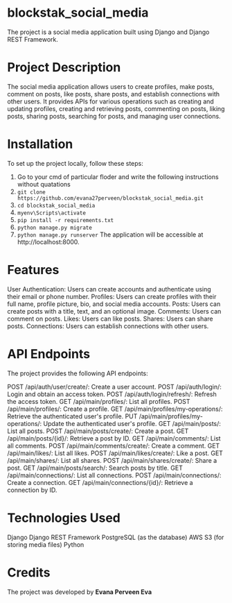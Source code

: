 # blockstak_social_media
The project is a social media application built using Django and Django REST Framework.

# Project Description
The social media application allows users to create profiles, make posts, comment on posts, like posts, share posts, and establish connections with other users. It provides APIs for various operations such as creating and updating profiles, creating and retrieving posts, commenting on posts, liking posts, sharing posts, searching for posts, and managing user connections.

# Installation
To set up the project locally, follow these steps:
1. Go to your cmd of particular floder and write the following instructions without quatations
2. `git clone https://github.com/evana27perveen/blockstak_social_media.git`
3. `cd blockstak_social_media`
4. `myenv\Scripts\activate`
5. `pip install -r requirements.txt`
6. `python manage.py migrate`
7. `python manage.py runserver`
The application will be accessible at http://localhost:8000.

# Features
User Authentication: Users can create accounts and authenticate using their email or phone number.
Profiles: Users can create profiles with their full name, profile picture, bio, and social media accounts.
Posts: Users can create posts with a title, text, and an optional image.
Comments: Users can comment on posts.
Likes: Users can like posts.
Shares: Users can share posts.
Connections: Users can establish connections with other users.

# API Endpoints
The project provides the following API endpoints:

POST /api/auth/user/create/: Create a user account.
POST /api/auth/login/: Login and obtain an access token.
POST /api/auth/login/refresh/: Refresh the access token.
GET /api/main/profiles/: List all profiles.
POST /api/main/profiles/: Create a profile.
GET /api/main/profiles/my-operations/: Retrieve the authenticated user's profile.
PUT /api/main/profiles/my-operations/: Update the authenticated user's profile.
GET /api/main/posts/: List all posts.
POST /api/main/posts/create/: Create a post.
GET /api/main/posts/{id}/: Retrieve a post by ID.
GET /api/main/comments/: List all comments.
POST /api/main/comments/create/: Create a comment.
GET /api/main/likes/: List all likes.
POST /api/main/likes/create/: Like a post.
GET /api/main/shares/: List all shares.
POST /api/main/shares/create/: Share a post.
GET /api/main/posts/search/: Search posts by title.
GET /api/main/connections/: List all connections.
POST /api/main/connections/: Create a connection.
GET /api/main/connections/{id}/: Retrieve a connection by ID.

# Technologies Used
Django
Django REST Framework
PostgreSQL (as the database)
AWS S3 (for storing media files)
Python

# Credits
The project was developed by **Evana Perveen Eva**



